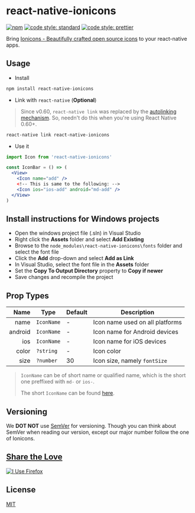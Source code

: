 # react-native-ionicons

[![npm](https://img.shields.io/npm/v/react-native-ionicons.svg)](https://www.npmjs.com/package/react-native-ionicons)
[![code style: standard](https://img.shields.io/badge/code_style-standard-brightgreen.svg)](https://standardjs.com)
[![code style: prettier](https://img.shields.io/badge/code_style-prettier-ff69b4.svg)](https://prettier.io/)

Bring [Ionicons - Beautifully crafted open source icons](https://ionicons.com/) to your react-native apps.

## Usage

- Install

```bash
npm install react-native-ionicons
```

- Link with `react-native` (**Optional**)

> Since v0.60, `react-native link` was replaced by the [autolinking mechanism](https://github.com/react-native-community/cli/blob/master/docs/autolinking.md).
> So, needn't do this when you're using React Native 0.60+.

```bash
react-native link react-native-ionicons
```

- Use it

```jsx harmony
import Icon from 'react-native-ionicons'

const IconBar = () => (
  <View>
    <Icon name="add" />
    <!-- This is same to the following: -->
    <Icon ios="ios-add" android="md-add" />
  </View>
)
```

## Install instructions for Windows projects

- Open the windows project file (.sln) in Visual Studio
- Right click the **Assets** folder and select **Add Existing**
- Browse to the `node_modules\react-native-ionicons\fonts` folder and select the font file
- Click the **Add** drop-down and select **Add as Link**
- In Visual Studio, select the font file in the **Assets** folder
- Set the **Copy To Output Directory** property to **Copy if newer**
- Save changes and recompile the project

## Prop Types

|    Name | Type       | Default | Description                     |
| ------: | ---------- | ------- | ------------------------------- |
|    name | `IconName` | -       | Icon name used on all platforms |
| android | `IconName` | -       | Icon name for Android devices   |
|     ios | `IconName` | -       | Icon name for iOS devices       |
|   color | `?string`  | -       | Icon color                      |
|    size | `?number`  | 30      | Icon size, namely `fontSize`    |

> `IconName` can be of short name or qualified name, which is the short one
> preffixed with `md-` or `ios-`.
>
> The short `IconName` can be found [here](https://ionicons.com/cheatsheet.html).

## Versioning

We **DOT NOT** use [SemVer](http://semver.org/) for versioning. Though you can think about SemVer when reading our version, except our major number follow the one of Ionicons.

## [Share the Love](https://mozilla.github.io/for-firefox/)

<a title="I Use Firefox"
    rel="nofollow"
    href="https://www.mozilla.org/firefox/this-browser-comes-highly-recommended/?utm_source=devs-for.firefox.com&utm_medium=referral&utm_campaign=devs-for-firefox&utm_content=I-Use-Firefox">
<img style="border:0 none;"
    alt="I Use Firefox"
    srcset="https://code.cdn.mozilla.net/for-firefox/badges/assets/I-Use-Firefox.png,
            https://code.cdn.mozilla.net/for-firefox/badges/assets/I-Use-Firefox-2x.png 2x"
    src="https://code.cdn.mozilla.net/for-firefox/badges/assets/I-Use-Firefox.png">
</a>

## License

[MIT](./LICENSE)
